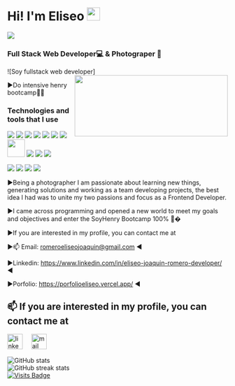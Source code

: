 
<h1>Hi! I'm Eliseo <img src="https://raw.githubusercontent.com/iampavangandhi/iampavangandhi/master/gifs/Hi.gif" width="30px"></h1>
<img src="https://readme-typing-svg.herokuapp.com?color=E9B517&lines=Welcome here you can know about my projects">

 ### Full Stack Web Developer💻  & Photograper 📸
![Soy fullstack web developer]
<img align="right" src="https://miro.medium.com/max/1400/0*0O5n9x6pzlJ5qLkC.gif" width="350" height="140" />

▶Do intensive henry bootcamp🚀🚀 

### Technologies and tools that I use
<a href="https://www.javascript.com/" target="_blank"><img src="https://img.icons8.com/color/48/000000/javascript.png"/></a>
<a href="https://www.w3schools.com/css/" target="_blank"><img src="https://img.icons8.com/color/48/000000/css3.png"/></a>
<a href="https://www.w3schools.com/html/" target="_blank"><img src="https://img.icons8.com/color/48/000000/html-5.png"/></a>
<a href="https://reactjs.org/" target="_blank"><img src="https://img.icons8.com/color/48/000000/react-native.png"/></a>
<a href="https://redux.js.org/" target="_blank"><img src="https://img.icons8.com/color/48/000000/redux.png"/></a>
<a href="https://nodejs.org/" target="_blank"><img src="https://img.icons8.com/color/48/000000/nodejs.png"/></a>
<a href="https://expressjs.com/" target="_blank"><img src="https://img.icons8.com/color/48/000000/express.png"/></a>
<a href="https://sequelize.org/" target="_blank"><img width="40px" src="https://s2.qwant.com/thumbr/0x380/f/1/def6e5a6cedacd5856251aeaef7e52119bf19a4f70ada987080f4a3db8e074/sequelize-logo-png-transparent.png?u=https%3A%2F%2Fcdn.freebiesupply.com%2Flogos%2Flarge%2F2x%2Fsequelize-logo-png-transparent.png&q=0&b=1&p=0&a=0"/></a>
<a href="https://www.postgresql.org/" target="_blank"><img src="https://img.icons8.com/color/48/000000/postgresql.png"/></a>
<a href="https://mui.com/" target="_blank"><img src="https://img.icons8.com/color/48/000000/material-ui.png"/></a>
<a href="https://getbootstrap.com/" target="_blank"><img src="https://img.icons8.com/color/48/000000/bootstrap.png"/></a>

<a href="https://www.mongodb.com/" target="_blank"><img src="https://img.icons8.com/color/48/000000/mongodb.png"/></a>
<a href="https://www.adobe.com/la/products/photoshop-lightroom.html" target="_blank"><img src="https://img.icons8.com/color/48/000000/adobe-lightroom.png"/></a>
<a href="https://www.figma.com/" target="_blank"><img src="https://img.icons8.com/color/48/000000/figma.png"/></a>
<a href="https://vercel.com/" target="_blank"><img src="https://icon-sets.iconify.design/ion/logo-vercel/"/></a>

▶Being a photographer I am passionate about learning new things, generating solutions and working as a team
developing projects, the best idea I had was to unite my two passions and focus as a Frontend
Developer.

▶I came across programming and opened a new world to meet my goals and objectives and
enter the SoyHenry Bootcamp 100% 🚀�

▶If you are interested in my profile, you can contact me at

▶📫 Email: romeroeliseojoaquin@gmail.com ◀

▶Linkedin: https://www.linkedin.com/in/eliseo-joaquin-romero-developer/ ◀

▶Porfolio: https://porfolioeliseo.vercel.app/ ◀

## 📫 If you are interested in my profile, you can contact me at
<a href="https://www.linkedin.com/in/eliseo-joaquin-romero-developer/"><img src="https://www.vectorlogo.zone/logos/linkedin/linkedin-icon.svg" width="35px" alt="linkedin"></a>
&nbsp; &nbsp;
<a href="mailto:romeroeliseojoaquin@gmail.com"><img src="https://www.vectorlogo.zone/logos/gmail/gmail-icon.svg" width="35px" alt="mail"></a> 
&nbsp; &nbsp;
             
![GitHub stats](https://github-readme-stats.vercel.app/api?username=EliseoRom&show_icons=true&count_private=true)  
![GitHub streak stats](https://github-readme-streak-stats.herokuapp.com/?user=EliseoRom)  
[![Visits Badge](https://badges.pufler.dev/visits/EliseoRom/EliseoRom)](https://badges.pufler.dev)

<!---
EliseoRom/EliseoRom is a ✨ special ✨ repository because its `README.md` (this file) appears on your GitHub profile.
You can click the Preview link to take a look at your changes.
--->
